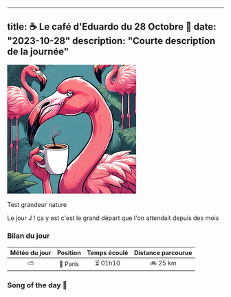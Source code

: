 
---
title: ☕ Le café d'Eduardo du 28 Octobre 🦩
date: "2023-10-28"
description: "Courte description de la journée"
---

![Café d'Eduardo](../eduardo.png)

Test grandeur nature

Le jour J ! ça y est c'est le grand départ que l'on attendait depuis des mois

### Bilan du jour

| Météo du jour | Position | Temps écoulé | Distance parcourue |
| :-----------: | :------: | :----------: | :----------------: |
|      ⛅       | 🚩 Paris |   ⏳ 01h10   |      🚲 25 km      |

### Song of the day 🎵